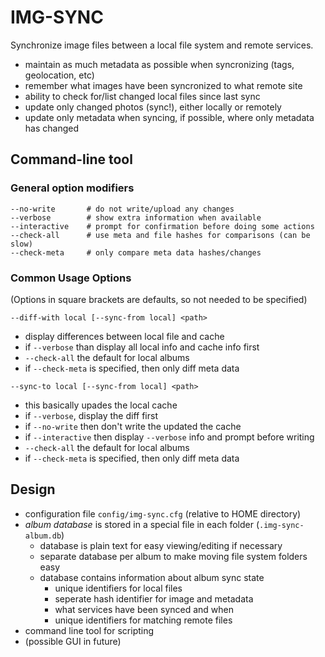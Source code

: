 IMG-SYNC
========

Synchronize image files between a local file system and remote services.

- maintain as much metadata as possible when syncronizing (tags, geolocation, etc)
- remember what images have been syncronized to what remote site
- ability to check for/list changed local files since last sync
- update only changed photos (sync!), either locally or remotely
- update only metadata when syncing, if possible, where only metadata has changed


Command-line tool
-----------------

### General option modifiers ###

    --no-write       # do not write/upload any changes
    --verbose        # show extra information when available
    --interactive    # prompt for confirmation before doing some actions
    --check-all      # use meta and file hashes for comparisons (can be slow)
    --check-meta     # only compare meta data hashes/changes


### Common Usage Options ###

(Options in square brackets are defaults, so not needed to be specified)


`--diff-with local [--sync-from local] <path>`

+ display differences between local file and cache
+ if `--verbose` than display all local info and cache info first
+ `--check-all` the default for local albums
+ if `--check-meta` is specified, then only diff meta data


`--sync-to local [--sync-from local] <path>`

+ this basically upades the local cache
+ if `--verbose`, display the diff first
+ if `--no-write` then don't write the updated the cache
+ if `--interactive` then display `--verbose` info and prompt before writing
+ `--check-all` the default for local albums
+ if `--check-meta` is specified, then only diff meta data


Design
------

- configuration file `config/img-sync.cfg` (relative to HOME directory)
- *album database* is stored in a special file in each folder (`.img-sync-album.db`)
    - database is plain text for easy viewing/editing if necessary
    - separate database per album to make moving file system folders easy
    - database contains information about album sync state
        - unique identifiers for local files
        - seperate hash identifier for image and metadata
        - what services have been synced and when
        - unique identifiers for matching remote files
- command line tool for scripting
- (possible GUI in future)



